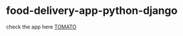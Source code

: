 # food-delivery-app-python-django


check the app here <a href="https://youtify.pythonanywhere.com" target="_blank">TOMATO</a>
